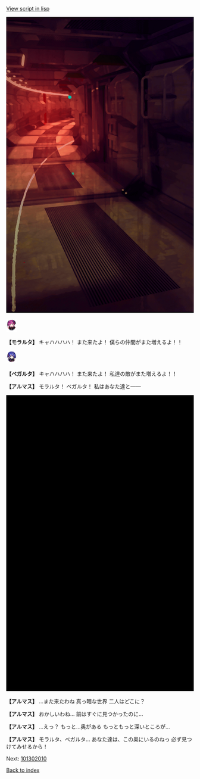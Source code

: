 [View script in lisp](../scripts/101301063.txt)

![red_corridor.png](../images/backgrounds/red_corridor.png)

<img src="../images/units/3104011.png" alt="3104011.png" height="34"/>

**【モラルタ】**
キャハハハハ！
また来たよ！
僕らの仲間がまた増えるよ！！

<img src="../images/units/3104111.png" alt="3104111.png" height="34"/>

**【ベガルタ】**
キャハハハハ！
また来たよ！
私達の敵がまた増えるよ！！

**【アルマス】**
モラルタ！
ベガルタ！
私はあなた達と――

![bg_black.png](../images/backgrounds/bg_black.png)

**【アルマス】**
…また来たわね
真っ暗な世界
二人はどこに？

**【アルマス】**
おかしいわね…
前はすぐに見つかったのに…

**【アルマス】**
…えっ？
もっと…奥がある
もっともっと深いところが…

**【アルマス】**
モラルタ、ベガルタ…
あなた達は、この奥にいるのねっ
必ず見つけてみせるから！

Next: [101302010](101302010.md)

[Back to index](index.md)
